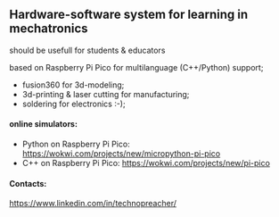 ## Hardware-software system for learning in mechatronics

should be usefull for students & educators

based on Raspberry Pi Pico for multilanguage (C++/Python) support;

- fusion360 for 3d-modeling; 
- 3d-printing & laser cutting for manufacturing;
- soldering for electronics :-);

#### online simulators:
- Python on Raspberry Pi Pico: https://wokwi.com/projects/new/micropython-pi-pico
- C++ on Raspberry Pi Pico: https://wokwi.com/projects/new/pi-pico


#### Contacts:
https://www.linkedin.com/in/technopreacher/



